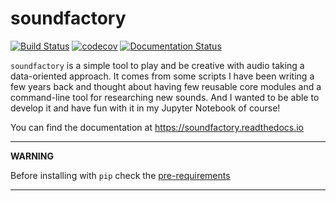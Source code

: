 # soundfactory
[![Build Status](https://travis-ci.org/babaMar/soundfactory.svg?branch=development)](https://travis-ci.org/babaMar/soundfactory)
[![codecov](https://codecov.io/gl/babaMar/soundfactory/branch/development/graph/badge.svg)](https://codecov.io/gl/babaMar/soundfactory)
[![Documentation Status](https://readthedocs.org/projects/soundfactory/badge/?version=latest)](https://soundfactory.readthedocs.io/en/latest/?badge=latest)

`soundfactory` is a simple tool to play and be creative with audio taking a data-oriented approach.
It comes from some scripts I have been writing a few years back and thought about
having few reusable core modules and a command-line tool for researching new sounds.
And I wanted to be able to develop it and have fun with it in my Jupyter Notebook of course!

You can find the documentation at https://soundfactory.readthedocs.io


---
**WARNING**

Before installing with `pip` check the [pre-requirements](https://soundfactory.readthedocs.io/en/latest/Installation.html#prerequisites)

---
